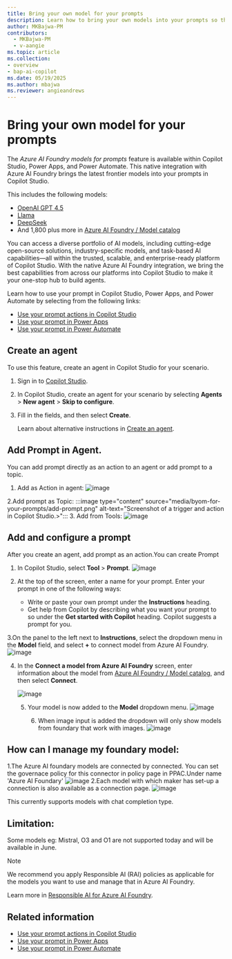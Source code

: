 ```yaml
---
title: Bring your own model for your prompts
description: Learn how to bring your own models into your prompts so that you can use them in Microsoft Copilot Studio, Power Apps, and Power Automate.
author: MKBajwa-PM
contributors:
  - MKBajwa-PM
  - v-aangie
ms.topic: article
ms.collection: 
- overview
- bap-ai-copilot
ms.date: 05/19/2025
ms.author: mbajwa
ms.reviewer: angieandrews
---
```


# Bring your own model for your prompts

The *Azure AI Foundry models for prompts* feature is available within Copilot Studio, Power Apps, and Power Automate. This native integration with Azure AI Foundry brings the latest frontier models into your prompts in Copilot Studio.

This includes the following models:

- [OpenAI GPT 4.5](https://azure.microsoft.com/blog/announcing-new-models-customization-tools-and-enterprise-agent-upgrades-in-azure-ai-foundry/?msockid=04801c13147c64e30fc30f7415cf65e4)
- [Llama](/azure/ai-foundry/concepts/models-featured#meta)
- [DeepSeek](https://azure.microsoft.com/blog/deepseek-r1-is-now-available-on-azure-ai-foundry-and-github/?msockid=04801c13147c64e30fc30f7415cf65e4)
- And 1,800 plus more in [Azure AI Foundry / Model
  catalog](https://ai.azure.com/explore/models?tid=72f988bf-86f1-41af-91ab-2d7cd011db47)

You can access a diverse portfolio of AI models, including cutting-edge open-source solutions, industry-specific models, and task-based AI capabilities&mdash;all within the trusted, scalable, and enterprise-ready platform of Copilot Studio. With the native Azure AI Foundry integration, we bring the best capabilities from across our platforms into Copilot Studio to make it your one-stop hub to build agents.

Learn how to use your prompt in Copilot Studio, Power Apps, and Power Automate by selecting from the following links:

- [Use your prompt actions in Copilot Studio](use-a-custom-prompt-in-mcs.md)
- [Use your prompt in Power Apps](use-a-custom-prompt-in-app.md)
- [Use your prompt in Power Automate](use-a-custom-prompt-in-flow.md)

## Create an agent

To use this feature, create an agent in Copilot Studio for your scenario.

1. Sign in to [Copilot Studio](https://copilotstudio.microsoft.com/).
1. In Copilot Studio, create an agent for your scenario by selecting **Agents** > **New agent** > **Skip to configure**.
1. Fill in the fields, and then select **Create**.

    Learn about alternative instructions in [Create an agent](/microsoft-copilot-studio/authoring-first-bot?tabs=web#create-an-agent).

## Add Prompt in Agent.

You can add prompt directly as an action to an agent or add prompt to a topic.
1. Add as Action in agent:
![image](https://github.com/user-attachments/assets/689eae2f-f702-47e3-a2b5-e06c3ac73f89)

2.Add prompt as Topic:
 :::image type="content" source="media/byom-for-your-prompts/add-prompt.png" alt-text="Screenshot of a trigger and action in Copilot Studio.>":::
3. Add from Tools:
![image](https://github.com/user-attachments/assets/8262f7a0-4018-4636-a369-7111112a3b80)



## Add and configure a prompt

After you create an agent, add prompt as an action.You can create Prompt

1. In Copilot Studio, select **Tool** > **Prompt**.
![image](https://github.com/user-attachments/assets/2802a427-c59b-4bb3-89c0-f474ea91cf01)

2. At the top of the screen, enter a name for your prompt.
 Enter your prompt in one of the following ways:
    - Write or paste your own prompt under the **Instructions** heading.
    - Get help from Copilot by describing what you want your prompt to so under the **Get started with Copilot** heading. Copilot suggests a prompt for you.

3.On the panel to the left next to **Instructions**, select the dropdown menu in the **Model** field, and select **+** to connect model from Azure AI Foundry.
![image](https://github.com/user-attachments/assets/717d8d08-8311-4693-a418-d51276fb2ff3)


4. In the **Connect a model from Azure AI Foundry** screen, enter information about the model from [Azure AI Foundry / Model
  catalog](https://ai.azure.com/explore/models?tid=72f988bf-86f1-41af-91ab-2d7cd011db47), and then select **Connect**.

   ![image](https://github.com/user-attachments/assets/d81b6a1b-f3f3-46c1-bcae-39ddb681f976)

    5. Your model is now added to the **Model** dropdown menu.
       ![image](https://github.com/user-attachments/assets/434400be-d54d-4133-8944-21de2d47b5ce)

       6. When image input is added the dropdown will only show models from foundary that work with images.
          ![image](https://github.com/user-attachments/assets/98c740f5-0d37-4e1d-9cdc-cfd4d5fd065b)



## How can I manage my foundary model:

1.The Azure AI foundary models are connected by connected. You can set the governace policy for this connector in policy page in PPAC.Under name 'Azure AI Foundary'
![image](https://github.com/user-attachments/assets/62a6b7a1-9be2-47ba-9ea3-b213c221071b)
2.Each model with which maker has set-up a connection is also available as a connection page.
![image](https://github.com/user-attachments/assets/71e258b2-df47-43b0-ac2c-c8bfa53bae99)

This currently supports models with chat completion type.

## Limitation:
Some models eg: Mistral, O3 and O1 are not supported today and will be available in June.


> [!NOTE]
> We recommend you apply Responsible AI (RAI) policies as applicable for the models you want to use and manage that in Azure AI Foundry.
>
> Learn more in [Responsible AI for Azure AI Foundry](/azure/ai-foundry/responsible-use-of-ai-overview).

## Related information

- [Use your prompt actions in Copilot Studio](use-a-custom-prompt-in-mcs.md)
- [Use your prompt in Power Apps](use-a-custom-prompt-in-app.md)
- [Use your prompt in Power Automate](use-a-custom-prompt-in-flow.md)
